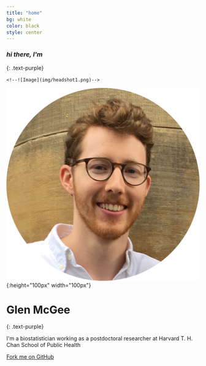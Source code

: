 ```yaml
---
title: "home"
bg: white
color: black
style: center
---
```


### *hi there, I'm*
{: .text-purple}

<!--<span class="fa-stack subtlecircle" style="font-size:100px; background:rgba(255,166,0,0.1)">-->
  <!--<i class="fa fa-circle fa-stack-2x text-white"></i>-->
    <!--![Image](img/headshot1.png)-->
<!--</span>-->
![Image](img/headshot1.png){:height="100px" width="100px"}

# Glen McGee
{: .text-purple}


I'm a biostatistician working as a postdoctoral researcher at Harvard T. H. Chan School of Public Health

<span id="forkongithub">
  <a href="{{ site.source_link }}" class="bg-blue">
    Fork me on GitHub
  </a>
</span>
